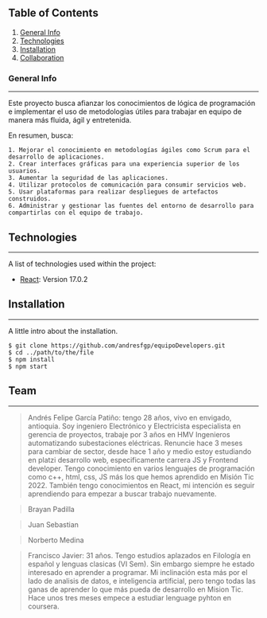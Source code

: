 ## Table of Contents
1. [General Info](#general-info)
2. [Technologies](#technologies)
3. [Installation](#installation)
4. [Collaboration](#collaboration)

### General Info
***
Este proyecto busca afianzar los conocimientos de lógica de programación e implementar el uso de metodologías útiles para trabajar en equipo de manera más fluida, ágil y entretenida.

En resumen, busca:
```
1. Mejorar el conocimiento en metodologías ágiles como Scrum para el desarrollo de aplicaciones.
2. Crear interfaces gráficas para una experiencia superior de los usuarios.
3. Aumentar la seguridad de las aplicaciones.
4. Utilizar protocolos de comunicación para consumir servicios web.
5. Usar plataformas para realizar despliegues de artefactos construidos.
6. Administrar y gestionar las fuentes del entorno de desarrollo para compartirlas con el equipo de trabajo.
```

## Technologies
***
A list of technologies used within the project:
* [React](https://reactjs.org/): Version 17.0.2

## Installation
***
A little intro about the installation. 
```
$ git clone https://github.com/andresfgp/equipoDevelopers.git
$ cd ../path/to/the/file
$ npm install
$ npm start
```

## Team
***
> Andrés Felipe García Patiño: tengo 28 años, vivo en envigado, antioquia. Soy ingeniero Electrónico y Electricista especialista en gerencia de proyectos, trabaje por 3 años en HMV Ingenieros automatizando subestaciones eléctricas. Renuncie hace 3 meses para cambiar de sector, desde hace 1 año y medio estoy estudiando en platzi desarrollo web, especificamente carrera JS y Frontend developer. Tengo conocimiento en varios lenguajes de programación como c++, html, css, JS más los que hemos aprendido en Misión Tic 2022. También tengo conocimientos en React, mi intención es seguir aprendiendo para empezar a buscar trabajo nuevamente.

> Brayan Padilla

> Juan Sebastian

> Norberto Medina

> Francisco Javier: 31 años. Tengo estudios aplazados en Filología en español y lenguas clasicas (VI Sem). Sin embargo siempre he estado interesado en aprender a programar. Mi inclinación esta más por el lado de analisis de datos, e inteligencia artificial, pero tengo todas las ganas de aprender lo que más pueda de desarrollo en Mision Tic. Hace unos tres meses empece a estudiar lenguage pyhton en coursera.

